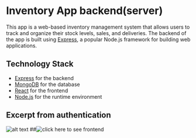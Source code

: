 # Inventory App backend(server)

This app is a web-based inventory management system that allows users to track and organize their stock levels, sales, and deliveries. 
The backend of the app is built using [Express](https://expressjs.com/), a popular Node.js framework for building web applications.

## Technology Stack

- [Express](https://expressjs.com/) for the backend
- [MongoDB](https://www.mongodb.com/) for the database
- [React](https://reactjs.org/) for the frontend
- [Node.js](https://nodejs.org/) for the runtime environment

## Excerpt from authentication 
![alt text](https://github.com/gosadadi/images/blob/main/inventoryAuth.png)
##![click here to see frontend](https://github.com/gosadadi/myInventoryApp-client)

